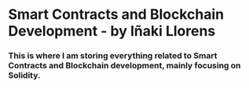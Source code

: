 # Smart Contracts and Blockchain Development - by Iñaki Llorens

### This is where I am storing everything related to Smart Contracts and Blockchain development, mainly focusing on Solidity.
